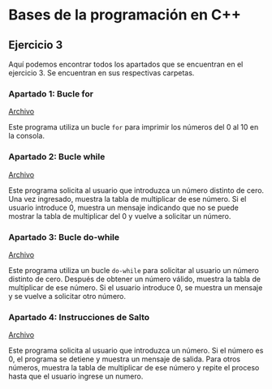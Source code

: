 # Bases de la programación en C++

## Ejercicio 3

Aquí podemos encontrar todos los apartados que se encuentran en el ejercicio 3. Se encuentran en sus respectivas carpetas.

### Apartado 1: Bucle for

[Archivo](https://github.com/Dalvelac/Bases-de-la-programacion-en-Cpp/blob/Ejercicio-3/Ejercicio%203/Apartado%201/Bucle_for.cpp)

Este programa utiliza un bucle `for` para imprimir los números del 0 al 10 en la consola.

### Apartado 2: Bucle while

[Archivo](https://github.com/Dalvelac/Bases-de-la-programacion-en-Cpp/blob/Ejercicio-3/Ejercicio%203/Apartado%202/Bucle_while.cpp)

Este programa solicita al usuario que introduzca un número distinto de cero. Una vez ingresado, muestra la tabla de multiplicar de ese número. Si el usuario introduce 0, muestra un mensaje indicando que no se puede mostrar la tabla de multiplicar del 0 y vuelve a solicitar un número.

### Apartado 3: Bucle do-while

[Archivo](https://github.com/Dalvelac/Bases-de-la-programacion-en-Cpp/blob/Ejercicio-3/Ejercicio%203/Apartado%203/Bucle_do.cpp)

Este programa utiliza un bucle `do-while` para solicitar al usuario un número distinto de cero. Después de obtener un número válido, muestra la tabla de multiplicar de ese número. Si el usuario introduce 0, se muestra un mensaje y se vuelve a solicitar otro número.

### Apartado 4: Instrucciones de Salto

[Archivo](https://github.com/Dalvelac/Bases-de-la-programacion-en-Cpp/blob/Ejercicio-3/Ejercicio%203/Apartado%204/Instrucciones_de_salto.cpp)

Este programa solicita al usuario que introduzca un número. Si el número es 0, el programa se detiene y muestra un mensaje de salida. Para otros números, muestra la tabla de multiplicar de ese número y repite el proceso hasta que el usuario ingrese un numero.
